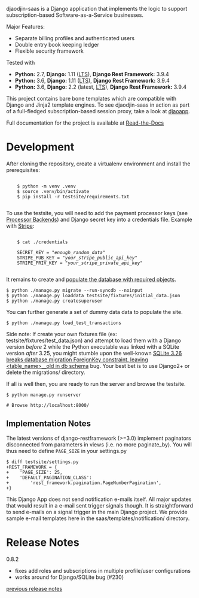 djaodjin-saas is a Django application that implements the logic to support
subscription-based Software-as-a-Service businesses.

Major Features:

- Separate billing profiles and authenticated users
- Double entry book keeping ledger
- Flexible security framework

Tested with

- **Python:** 2.7, **Django:** 1.11 ([LTS](https://www.djangoproject.com/download/)), **Django Rest Framework:** 3.9.4
- **Python:** 3.6, **Django:** 1.11 ([LTS](https://www.djangoproject.com/download/)), **Django Rest Framework:** 3.9.4
- **Python:** 3.6, **Django:** 2.2 (latest, [LTS](https://www.djangoproject.com/download/)), **Django Rest Framework:** 3.9.4

This project contains bare bone templates which are compatible with Django
and Jinja2 template engines. To see djaodjin-saas in action as part
of a full-fledged subscription-based session proxy, take a look
at [djaoapp](https://github.com/djaodjin/djaoapp/).

Full documentation for the project is available at
[Read-the-Docs](http://djaodjin-saas.readthedocs.org/)


Development
===========

After cloning the repository, create a virtualenv environment and install
the prerequisites:

<pre><code>
    $ python -m venv .venv
    $ source .venv/bin/activate
    $ pip install -r testsite/requirements.txt

</code></pre>

To use the testsite, you will need to add the payment processor keys
(see [Processor Backends](http://djaodjin-saas.readthedocs.io/en/latest/backends.html))
and Django secret key into a credentials file. Example with
[Stripe](https://stripe.com/):

<pre><code>
    $ cat ./credentials

    SECRET_KEY = "<em>enough_random_data</em>"
    STRIPE_PUB_KEY = "<em>your_stripe_public_api_key</em>"
    STRIPE_PRIV_KEY = "<em>your_stripe_private_api_key</em>"

</code></pre>

It remains to create and [populate the database with required objects](https://djaodjin-saas.readthedocs.io/en/latest/getting-started.html#setting-up-a-software-as-a-service-site).

    $ python ./manage.py migrate --run-syncdb --noinput
    $ python ./manage.py loaddata testsite/fixtures/initial_data.json
    $ python ./manage.py createsuperuser

You can further generate a set of dummy data data to populate the site.

    $ python ./manage.py load_test_transactions

Side note: If create your own fixtures file (ex: testsite/fixtures/test_data.json)
and attempt to load them with a Django version *before* 2 while the Python
executable was linked with a SQLite version *after* 3.25, you might stumble upon
the well-known [SQLite 3.26 breaks database migration ForeignKey constraint, leaving <table_name>__old in db schema](http://djaodjin.com/blog/django-2-2-with-sqlite-3-on-centos-7.blog.html#sqlite-django-compatibility) bug.
Your best bet is to use Django2+ or delete the migrations/ directory.

If all is well then, you are ready to run the server and browse the testsite.

    $ python manage.py runserver

    # Browse http://localhost:8000/


Implementation Notes
--------------------

The latest versions of django-restframework (>=3.0) implement paginators
disconnected from parameters in  views (i.e. no more paginate_by). You will
thus need to define ``PAGE_SIZE`` in your settings.py

    $ diff testsite/settings.py
    +REST_FRAMEWORK = {
    +    'PAGE_SIZE': 25,
    +    'DEFAULT_PAGINATION_CLASS':
    +        'rest_framework.pagination.PageNumberPagination',
    +}

This Django App does not send notification e-mails itself. All major
updates that would result in a e-mail sent trigger signals though. It is
straightforward to send e-mails on a signal trigger in the main
Django project. We provide sample e-mail templates here in the
saas/templates/notification/ directory.


Release Notes
=============

0.8.2

  * fixes add roles and subscriptions in multiple profile/user configurations
  * works around for Django/SQLite bug (#230)

[previous release notes](changelog)
